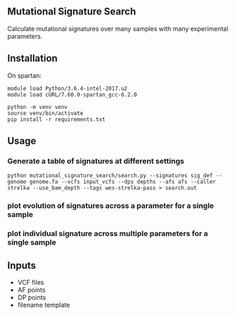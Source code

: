 ## Mutational Signature Search

Calculate mutational signatures over many samples with many experimental parameters.

## Installation
On spartan:
```
module load Python/3.6.4-intel-2017.u2
module load cURL/7.60.0-spartan_gcc-6.2.0
```

```
python -m venv venv
source venv/bin/activate
pip install -r requirements.txt
```

## Usage

### Generate a table of signatures at different settings
```
python mutational_signature_search/search.py --signatures sig_def --genome genome.fa --vcfs input_vcfs --dps depths --afs afs --caller strelka --use_bam_depth --tags wes-strelka-pass > search.out
```

### plot evolution of signatures across a parameter for a single sample

### plot individual signature across multiple parameters for a single sample

## Inputs
* VCF files
* AF points
* DP points
* filename template
